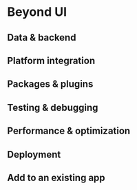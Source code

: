 # Beyond UI

## Data & backend

## Platform integration

## Packages & plugins

## Testing & debugging

## Performance & optimization

## Deployment

## Add to an existing app
